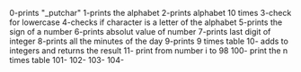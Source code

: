 0-prints "_putchar"
1-prints the alphabet
2-prints alphabet 10 times
3-check for lowercase
4-checks if character is a letter of the alphabet
5-prints the sign of a number
6-prints absolut value of number
7-prints last digit of integer
8-prints all the minutes of the day
9-prints 9 times table
10- adds to integers and returns the result
11- print from number i to 98
100- print the n times table
101-
102-
103-
104-

